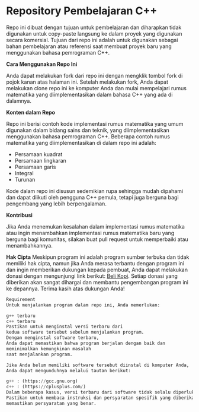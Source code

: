 # Repository Pembelajaran C++

Repo ini dibuat dengan tujuan untuk pembelajaran dan diharapkan tidak digunakan untuk copy-paste langsung ke dalam proyek yang digunakan secara komersial. Tujuan dari repo ini adalah untuk digunakan sebagai bahan pembelajaran atau referensi saat membuat proyek baru yang menggunakan bahasa pemrograman C++.


**Cara Menggunakan Repo Ini**

Anda dapat melakukan fork dari repo ini dengan mengklik tombol fork di pojok kanan atas halaman ini. Setelah melakukan fork, Anda dapat melakukan clone repo ini ke komputer Anda dan mulai mempelajari rumus matematika yang diimplementasikan dalam bahasa C++ yang ada di dalamnya.

**Konten dalam Repo**

Repo ini berisi contoh kode implementasi rumus matematika yang umum digunakan dalam bidang sains dan teknik, yang diimplementasikan menggunakan bahasa pemrograman C++. Beberapa contoh rumus matematika yang diimplementasikan di dalam repo ini adalah:

* Persamaan kuadrat
* Persamaan lingkaran
* Persamaan garis
* Integral
* Turunan

Kode dalam repo ini disusun sedemikian rupa sehingga mudah dipahami dan dapat diikuti oleh pengguna C++ pemula, tetapi juga berguna bagi pengembang yang lebih berpengalaman.

**Kontribusi**

Jika Anda menemukan kesalahan dalam implementasi rumus matematika atau ingin menambahkan implementasi rumus matematika baru yang berguna bagi komunitas, silakan buat pull request untuk memperbaiki atau menambahkannya.

**Hak Cipta**
Meskipun program ini adalah program sumber terbuka dan tidak memiliki hak cipta, namun jika Anda merasa terbantu dengan program ini dan ingin memberikan dukungan kepada pembuat, Anda dapat melakukan donasi dengan mengunjungi link berikut: [Beli Kopi](https://www.google.com). Setiap donasi yang diberikan akan sangat dihargai dan membantu pengembangan program ini ke depannya. Terima kasih atas dukungan Anda!



```python
Requirement
Untuk menjalankan program dalam repo ini, Anda memerlukan:

g++ terbaru
c++ terbaru
Pastikan untuk menginstal versi terbaru dari 
kedua software tersebut sebelum menjalankan program. 
Dengan menginstal software terbaru, 
Anda dapat memastikan bahwa program berjalan dengan baik dan 
meminimalkan kemungkinan masalah 
saat menjalankan program.

Jika Anda belum memiliki software tersebut diinstal di komputer Anda, 
Anda dapat mengunduhnya melalui tautan berikut:

g++ : (https://gcc.gnu.org)
c++ : (https://cplusplus.com/)
Dalam beberapa kasus, versi terbaru dari software tidak selalu diperlukan, tergantung pada program yang dijalankan. 
Pastikan untuk membaca instruksi dan persyaratan spesifik yang diberikan pada setiap program dalam repo ini untuk 
memastikan persyaratan yang benar.
```
